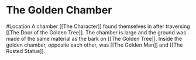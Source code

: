 # The Golden Chamber
#Location 
A chamber [[The Character]] found themselves in after traversing [[The Door of the Golden Tree]]. The chamber is large and the ground was made of the same material as the bark on [[The Golden Tree]]. Inside the golden chamber, opposite each other, was [[The Golden Man]] and [[The Rusted Statue]].